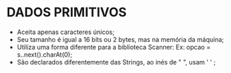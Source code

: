 # DADOS PRIMITIVOS

- Aceita apenas caracteres únicos;
- Seu tamanho é igual a 16 bits ou 2 bytes, mas na memória da máquina;
- Utiliza uma forma diferente para a biblioteca Scanner:
Ex: opcao = s..next().charAt(0);
- São declarados diferentemente das Strings, ao inés de " ", usam ' ' ;

